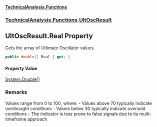 #### [TechnicalAnalysis\.Functions](Atypical.TechnicalAnalysis.Functions.md 'Atypical\.TechnicalAnalysis\.Functions')
### [TechnicalAnalysis\.Functions](Atypical.TechnicalAnalysis.Functions.md#TechnicalAnalysis.Functions 'TechnicalAnalysis\.Functions').[UltOscResult](UltOscResult.md 'TechnicalAnalysis\.Functions\.UltOscResult')

## UltOscResult\.Real Property

Gets the array of Ultimate Oscillator values\.

```csharp
public double[] Real { get; }
```

#### Property Value
[System\.Double](https://docs.microsoft.com/en-us/dotnet/api/System.Double 'System\.Double')[\[\]](https://docs.microsoft.com/en-us/dotnet/api/System.Array 'System\.Array')

### Remarks
Values range from 0 to 100, where:
\- Values above 70 typically indicate overbought conditions
\- Values below 30 typically indicate oversold conditions
\- The indicator is less prone to false signals due to its multi\-timeframe approach